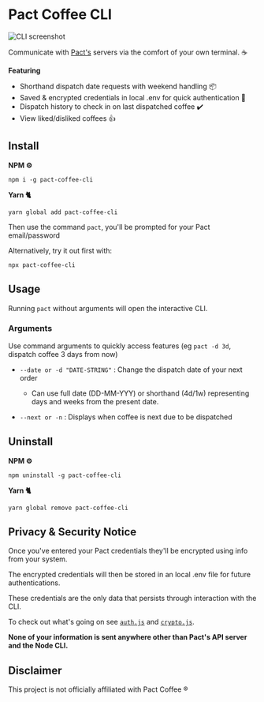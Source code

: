 # Pact Coffee CLI

![CLI screenshot](https://user-images.githubusercontent.com/39874506/108716213-bc5d6d80-7513-11eb-9fc5-0cf8b269961c.png)

Communicate with [Pact's](https://www.pactcoffee.com/) servers via the comfort of your own terminal. ☕

**Featuring**

- Shorthand dispatch date requests with weekend handling 📦
- Saved & encrypted credentials in local .env for quick authentication 🔐
- Dispatch history to check in on last dispatched coffee ✔️
- View liked/disliked coffees 👍

## Install

**NPM ⚙️**

`npm i -g pact-coffee-cli`

**Yarn 🐈**

`yarn global add pact-coffee-cli`

Then use the command `pact`, you'll be prompted for your Pact email/password

Alternatively, try it out first with:

`npx pact-coffee-cli`

## Usage

Running `pact` without arguments will open the interactive CLI.

### Arguments

Use command arguments to quickly access features (eg `pact -d 3d`, dispatch coffee 3 days from now)

- `--date or -d "DATE-STRING"` : Change the dispatch date of your next order

  - Can use full date (DD-MM-YYY) or shorthand (4d/1w) representing days and weeks from the present date.

- `--next or -n` : Displays when coffee is next due to be dispatched

## Uninstall

**NPM ⚙️**

`npm uninstall -g pact-coffee-cli`

**Yarn 🐈**

`yarn global remove pact-coffee-cli`

## Privacy & Security Notice

Once you've entered your Pact credentials they'll be encrypted using info from your system.

The encrypted credentials will then be stored in an local .env file for future authentications.

These credentials are the only data that persists through interaction with the CLI.

To check out what's going on see [`auth.js`](https://github.com/miles-crighton/pact-coffee-cli/blob/master/src/auth.js) and [`crypto.js`](https://github.com/miles-crighton/pact-coffee-cli/blob/master/src/crypto.js).

**None of your information is sent anywhere other than Pact's API server and the Node CLI.**

## Disclaimer

This project is not officially affiliated with Pact Coffee ®
